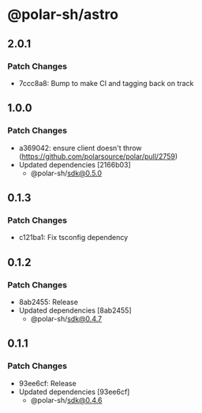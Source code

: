 # @polar-sh/astro

## 2.0.1

### Patch Changes

- 7ccc8a8: Bump to make CI and tagging back on track

## 1.0.0

### Patch Changes

- a369042: ensure client doesn't throw (https://github.com/polarsource/polar/pull/2759)
- Updated dependencies [2166b03]
  - @polar-sh/sdk@0.5.0

## 0.1.3

### Patch Changes

- c121ba1: Fix tsconfig dependency

## 0.1.2

### Patch Changes

- 8ab2455: Release
- Updated dependencies [8ab2455]
  - @polar-sh/sdk@0.4.7

## 0.1.1

### Patch Changes

- 93ee6cf: Release
- Updated dependencies [93ee6cf]
  - @polar-sh/sdk@0.4.6
